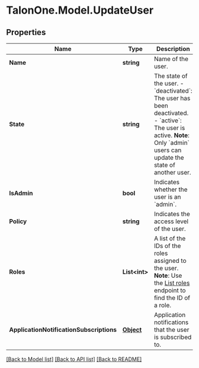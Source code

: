 # TalonOne.Model.UpdateUser
## Properties

Name | Type | Description | Notes
------------ | ------------- | ------------- | -------------
**Name** | **string** | Name of the user. | [optional] 
**State** | **string** | The state of the user.   - &#x60;deactivated&#x60;: The user has been deactivated.   - &#x60;active&#x60;: The user is active.  **Note**: Only &#x60;admin&#x60; users can update the state of another user.  | [optional] 
**IsAdmin** | **bool** | Indicates whether the user is an &#x60;admin&#x60;. | [optional] 
**Policy** | **string** | Indicates the access level of the user. | [optional] 
**Roles** | **List&lt;int&gt;** | A list of the IDs of the roles assigned to the user.  **Note**: Use the [List roles](https://docs.talon.one/management-api#tag/Roles/operation/getAllRoles) endpoint to find the ID of a role.  | [optional] 
**ApplicationNotificationSubscriptions** | [**Object**](.md) | Application notifications that the user is subscribed to. | [optional] 

[[Back to Model list]](../README.md#documentation-for-models) [[Back to API list]](../README.md#documentation-for-api-endpoints) [[Back to README]](../README.md)

